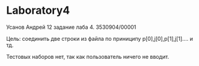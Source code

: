 # Laboratory4

Усанов Андрей 12 задание лаба 4. 3530904/00001

Цель: соединить две строки из файла по приниципу p[0],j[0],p[1],j[1].... и тд.

Тестовых наборов нет, так как пользователь ничего не вводит.
